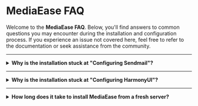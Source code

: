 # MediaEase FAQ

Welcome to the **MediaEase FAQ**. Below, you'll find answers to common questions you may encounter during the installation and configuration process. If you experience an issue not covered here, feel free to refer to the documentation or seek assistance from the community.

---

<details>
  <summary><strong>Why is the installation stuck at "Configuring Sendmail"?</strong></summary>

  **Answer:**
  It's common for the installation to appear to hang during the "Configuring Sendmail" step. This is part of the process, and the setup of Sendmail can take a few minutes, especially during the initial configuration phase.
  
  - **Why does this happen?**  
    Sendmail is a complex service, and its configuration requires some time to complete. This is expected behavior, and you don’t need to worry unless the process takes an unusually long time.
  
  - **What should I do?**  
    Be patient and allow the configuration process to finish. No user interaction is required during this step, so simply wait for the process to complete. If it takes an unusually long time, ensure that your system resources and network connection are stable.

</details>

---

<details>
  <summary><strong>Why is the installation stuck at "Configuring HarmonyUI"?</strong></summary>

  **Answer:**
  The installation of HarmonyUI may appear to stall during its configuration due to the number of Composer (PHP) and Node.js dependencies it requires.

  - **Why does this happen?**  
    HarmonyUI relies on numerous dependencies to operate. Both PHP libraries via Composer and Node.js packages are installed during this step, which can take time depending on your network speed and system performance.
  
  - **What to expect:**  
    It's perfectly normal for this process to take a few minutes or more, depending on the speed of your system and internet connection. No interaction is necessary; just allow the dependencies to install. If the process takes significantly longer, you may want to verify your system's resource availability and network stability.

</details>

---

<details>
  <summary><strong>How long does it take to install MediaEase from a fresh server?</strong></summary>

  **Answer:**
  Installing MediaEase on a fresh server typically takes around **11 minutes** (test machine: 1vCPU). This duration may vary slightly depending on your server's specifications, network speed, and any additional tasks required during the setup process. If the installation takes significantly longer, it's advisable to check your server's performance and network connectivity to ensure everything is functioning as expected.

</details>
